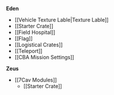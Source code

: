 **Eden**
* [[Vehicle Texture Lable|Texture Lable]]
* [[Starter Crate]]
* [[Field Hospital]]
* [[Flag]]
* [[Logistical Crates]]
* [[Teleport]]
* [[CBA Mission Settings]]

**Zeus**
* [[7Cav Modules]]
  * [[Starter Crate]]
